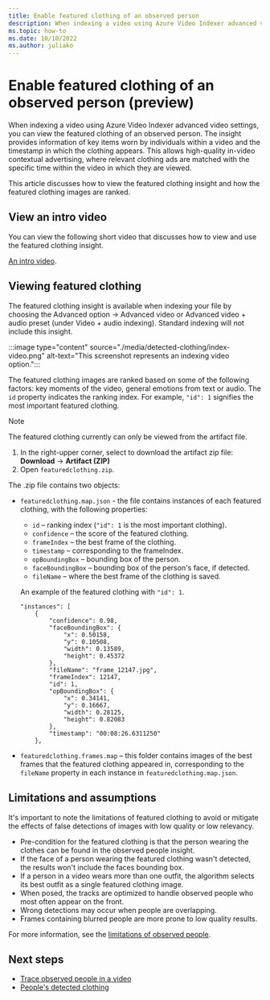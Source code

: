 ```yaml
---
title: Enable featured clothing of an observed person
description: When indexing a video using Azure Video Indexer advanced video settings, you can view the featured clothing of an observed person. 
ms.topic: how-to
ms.date: 10/10/2022
ms.author: juliako
---
```


# Enable featured clothing of an observed person (preview)

When indexing a video using Azure Video Indexer advanced video settings, you can view the featured clothing of an observed person. The insight provides information of key items worn by individuals within a video and the timestamp in which the clothing appears. This allows high-quality in-video contextual advertising, where relevant clothing ads are matched with the specific time within the video in which they are viewed.

This article discusses how to view the featured clothing insight and how the featured clothing images are ranked.

## View an intro video

You can view the following short video that discusses how to view and use the featured clothing insight.

[An intro video](https://www.youtube.com/watch?v=x33fND286eE).

## Viewing featured clothing

The featured clothing insight is available when indexing your file by choosing the Advanced option -> Advanced video or Advanced video + audio preset (under Video + audio indexing). Standard indexing will not include this insight.

:::image type="content" source="./media/detected-clothing/index-video.png" alt-text="This screenshot represents an indexing video option.":::

The featured clothing images are ranked based on some of the following factors: key moments of the video, general emotions from text or audio. The `id` property indicates the ranking index. For example, `"id": 1` signifies the most important featured clothing.

> [!NOTE]
> The featured clothing currently can only be viewed from the artifact file.  

1. In the right-upper corner, select to download the artifact zip file: **Download** -> **Artifact (ZIP)**
1. Open `featuredclothing.zip`. 

The .zip file contains two objects: 

- `featuredclothing.map.json` - the file contains instances of each featured clothing, with the following properties:  

    - `id` – ranking index (`"id": 1` is the most important clothing).  
    - `confidence` – the score of the featured clothing.  
    - `frameIndex` – the best frame of the clothing.  
    - `timestamp` – corresponding to the frameIndex.  
    - `opBoundingBox` – bounding box of the person.  
    - `faceBoundingBox` – bounding box of the person's face, if detected.  
    - `fileName` – where the best frame of the clothing is saved.  

    An example of the featured clothing with `"id": 1`.

    ```
    "instances": [
		{
			"confidence": 0.98,
			"faceBoundingBox": {
				"x": 0.50158,
				"y": 0.10508,
				"width": 0.13589,
				"height": 0.45372
			},
			"fileName": "frame_12147.jpg",
			"frameIndex": 12147,
			"id": 1,
			"opBoundingBox": {
				"x": 0.34141,
				"y": 0.16667,
				"width": 0.28125,
				"height": 0.82083
			},
			"timestamp": "00:08:26.6311250"
		},
    ```
- `featuredclothing.frames.map` – this folder contains images of the best frames that the featured clothing appeared in, corresponding to the `fileName` property in each instance in `featuredclothing.map.json`.  

## Limitations and assumptions 

It's important to note the limitations of featured clothing to avoid or mitigate the effects of false detections of images with low quality or low relevancy.  

- Pre-condition for the featured clothing is that the person wearing the clothes can be found in the observed people insight.  
- If the face of a person wearing the featured clothing wasn't detected, the results won't include the faces bounding box.
- If a person in a video wears more than one outfit, the algorithm selects its best outfit as a single featured clothing image. 
- When posed, the tracks are optimized to handle observed people who most often appear on the front. 
- Wrong detections may occur when people are overlapping.  
- Frames containing blurred people are more prone to low quality results.   

For more information, see the [limitations of observed people](observed-people-tracing.md#limitations-and-assumptions). 

## Next steps 

- [Trace observed people in a video](observed-people-tracing.md)
- [People's detected clothing](detected-clothing.md)
